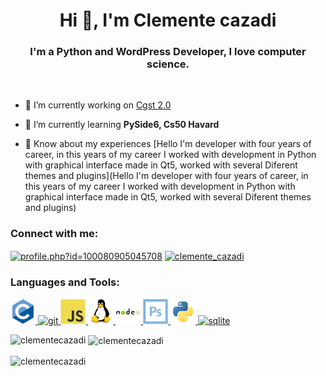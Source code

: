 <h1 align="center">Hi 👋, I'm Clemente cazadi</h1>
<h3 align="center">I'm a Python and WordPress Developer, I love computer science.</h3>

<p align="left"> <a href="https://twitter.com/" target="blank"><img src="https://img.shields.io/twitter/follow/?logo=twitter&style=for-the-badge" alt="" /></a> </p>

- 🔭 I’m currently working on [Cgst 2.0](https://github.com/Clementecazadi/Desktop/tree/main/Portugu%C3%AAs/meus%20projectos/Cgest2)

- 🌱 I’m currently learning **PySide6, Cs50 Havard**

- 📄 Know about my experiences [Hello I'm developer with four years of career, in this years of my career I worked with development in Python with graphical interface made in Qt5, worked with several Diferent themes and plugins](Hello I'm developer with four years of career, in this years of my career I worked with development in Python with graphical interface made in Qt5, worked with several Diferent themes and plugins)

<h3 align="left">Connect with me:</h3>
<p align="left">
<a href="https://fb.com/profile.php?id=100080905045708" target="blank"><img align="center" src="https://raw.githubusercontent.com/rahuldkjain/github-profile-readme-generator/master/src/images/icons/Social/facebook.svg" alt="profile.php?id=100080905045708" height="30" width="40" /></a>
<a href="https://instagram.com/clemente_cazadi" target="blank"><img align="center" src="https://raw.githubusercontent.com/rahuldkjain/github-profile-readme-generator/master/src/images/icons/Social/instagram.svg" alt="clemente_cazadi" height="30" width="40" /></a>
</p>

<h3 align="left">Languages and Tools:</h3>
<p align="left"> <a href="https://www.cprogramming.com/" target="_blank" rel="noreferrer"> <img src="https://raw.githubusercontent.com/devicons/devicon/master/icons/c/c-original.svg" alt="c" width="40" height="40"/> </a> <a href="https://git-scm.com/" target="_blank" rel="noreferrer"> <img src="https://www.vectorlogo.zone/logos/git-scm/git-scm-icon.svg" alt="git" width="40" height="40"/> </a> <a href="https://developer.mozilla.org/en-US/docs/Web/JavaScript" target="_blank" rel="noreferrer"> <img src="https://raw.githubusercontent.com/devicons/devicon/master/icons/javascript/javascript-original.svg" alt="javascript" width="40" height="40"/> </a> <a href="https://www.linux.org/" target="_blank" rel="noreferrer"> <img src="https://raw.githubusercontent.com/devicons/devicon/master/icons/linux/linux-original.svg" alt="linux" width="40" height="40"/> </a> <a href="https://nodejs.org" target="_blank" rel="noreferrer"> <img src="https://raw.githubusercontent.com/devicons/devicon/master/icons/nodejs/nodejs-original-wordmark.svg" alt="nodejs" width="40" height="40"/> </a> <a href="https://www.photoshop.com/en" target="_blank" rel="noreferrer"> <img src="https://raw.githubusercontent.com/devicons/devicon/master/icons/photoshop/photoshop-line.svg" alt="photoshop" width="40" height="40"/> </a> <a href="https://www.python.org" target="_blank" rel="noreferrer"> <img src="https://raw.githubusercontent.com/devicons/devicon/master/icons/python/python-original.svg" alt="python" width="40" height="40"/> </a> <a href="https://www.sqlite.org/" target="_blank" rel="noreferrer"> <img src="https://www.vectorlogo.zone/logos/sqlite/sqlite-icon.svg" alt="sqlite" width="40" height="40"/> </a> </p>

<p><img align="left" src="https://github-readme-stats.vercel.app/api/top-langs?username=clementecazadi&show_icons=true&locale=en&layout=compact" alt="clementecazadi" /></p>

<p>&nbsp;<img align="center" src="https://github-readme-stats.vercel.app/api?username=clementecazadi&show_icons=true&locale=en" alt="clementecazadi" /></p>

<p><img align="center" src="https://github-readme-streak-stats.herokuapp.com/?user=clementecazadi&" alt="clementecazadi" /></p>

